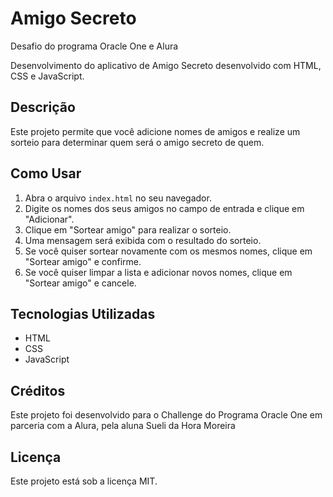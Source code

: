# Amigo Secreto

Desafio do programa Oracle One e Alura

Desenvolvimento do aplicativo de Amigo Secreto desenvolvido com HTML, CSS e JavaScript.

## Descrição

Este projeto permite que você adicione nomes de amigos e realize um sorteio para determinar quem será o amigo secreto de quem.

## Como Usar

1.  Abra o arquivo `index.html` no seu navegador.
2.  Digite os nomes dos seus amigos no campo de entrada e clique em "Adicionar".
3.  Clique em "Sortear amigo" para realizar o sorteio.
4.  Uma mensagem será exibida com o resultado do sorteio.
5.  Se você quiser sortear novamente com os mesmos nomes, clique em "Sortear amigo" e confirme.
6.  Se você quiser limpar a lista e adicionar novos nomes, clique em "Sortear amigo" e cancele.

## Tecnologias Utilizadas

- HTML
- CSS
- JavaScript

## Créditos

Este projeto foi desenvolvido para o Challenge do Programa Oracle One em parceria com a Alura, pela aluna Sueli da Hora Moreira

## Licença

Este projeto está sob a licença MIT.
